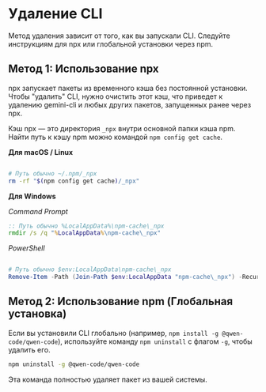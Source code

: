 # Удаление CLI

Метод удаления зависит от того, как вы запускали CLI. Следуйте инструкциям для npx или глобальной установки через npm.

## Метод 1: Использование npx

npx запускает пакеты из временного кэша без постоянной установки. Чтобы "удалить" CLI, нужно очистить этот кэш, что приведет к удалению gemini-cli и любых других пакетов, запущенных ранее через npx.

Кэш npx — это директория `_npx` внутри основной папки кэша npm. Найти путь к кэшу npm можно командой `npm config get cache`.

**Для macOS / Linux**

```bash

# Путь обычно ~/.npm/_npx
rm -rf "$(npm config get cache)/_npx"
```

**Для Windows**

_Command Prompt_

```cmd
:: Путь обычно %LocalAppData%\npm-cache\_npx
rmdir /s /q "%LocalAppData%\npm-cache\_npx"
```

_PowerShell_

```powershell

# Путь обычно $env:LocalAppData\npm-cache\_npx
Remove-Item -Path (Join-Path $env:LocalAppData "npm-cache\_npx") -Recurse -Force
```

## Метод 2: Использование npm (Глобальная установка)

Если вы установили CLI глобально (например, `npm install -g @qwen-code/qwen-code`), используйте команду `npm uninstall` с флагом `-g`, чтобы удалить его.

```bash
npm uninstall -g @qwen-code/qwen-code
```

Эта команда полностью удаляет пакет из вашей системы.